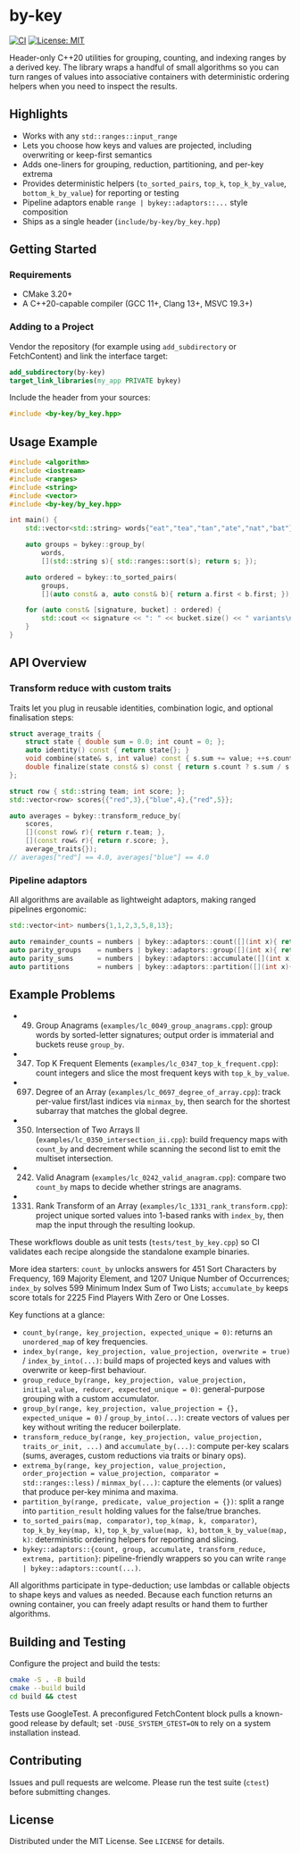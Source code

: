 # by-key

[![CI](https://github.com/tremolo-delay/by-key/actions/workflows/ci.yml/badge.svg)](https://github.com/tremolo-delay/by-key/actions/workflows/ci.yml)
[![License: MIT](https://img.shields.io/badge/license-MIT-blue.svg)](LICENSE)

Header-only C++20 utilities for grouping, counting, and indexing ranges by a derived key. The library wraps a handful of small algorithms so you can turn ranges of values into associative containers with deterministic ordering helpers when you need to inspect the results.

## Highlights
- Works with any `std::ranges::input_range`
- Lets you choose how keys and values are projected, including overwriting or keep-first semantics
- Adds one-liners for grouping, reduction, partitioning, and per-key extrema
- Provides deterministic helpers (`to_sorted_pairs`, `top_k`, `top_k_by_value`, `bottom_k_by_value`) for reporting or testing
- Pipeline adaptors enable `range | bykey::adaptors::...` style composition
- Ships as a single header (`include/by-key/by_key.hpp`)

## Getting Started

### Requirements
- CMake 3.20+
- A C++20-capable compiler (GCC 11+, Clang 13+, MSVC 19.3+)

### Adding to a Project
Vendor the repository (for example using `add_subdirectory` or FetchContent) and link the interface target:

```cmake
add_subdirectory(by-key)
target_link_libraries(my_app PRIVATE bykey)
```

Include the header from your sources:

```cpp
#include <by-key/by_key.hpp>
```

## Usage Example

```cpp
#include <algorithm>
#include <iostream>
#include <ranges>
#include <string>
#include <vector>
#include <by-key/by_key.hpp>

int main() {
    std::vector<std::string> words{"eat","tea","tan","ate","nat","bat"};

    auto groups = bykey::group_by(
        words,
        [](std::string s){ std::ranges::sort(s); return s; });

    auto ordered = bykey::to_sorted_pairs(
        groups,
        [](auto const& a, auto const& b){ return a.first < b.first; });

    for (auto const& [signature, bucket] : ordered) {
        std::cout << signature << ": " << bucket.size() << " variants\n";
    }
}
```

## API Overview

### Transform reduce with custom traits

Traits let you plug in reusable identities, combination logic, and optional finalisation steps:

```cpp
struct average_traits {
    struct state { double sum = 0.0; int count = 0; };
    auto identity() const { return state{}; }
    void combine(state& s, int value) const { s.sum += value; ++s.count; }
    double finalize(state const& s) const { return s.count ? s.sum / s.count : 0.0; }
};

struct row { std::string team; int score; };
std::vector<row> scores{{"red",3},{"blue",4},{"red",5}};

auto averages = bykey::transform_reduce_by(
    scores,
    [](const row& r){ return r.team; },
    [](const row& r){ return r.score; },
    average_traits{});
// averages["red"] == 4.0, averages["blue"] == 4.0
```

### Pipeline adaptors

All algorithms are available as lightweight adaptors, making ranged pipelines ergonomic:

```cpp
std::vector<int> numbers{1,1,2,3,5,8,13};

auto remainder_counts = numbers | bykey::adaptors::count([](int x){ return x % 3; });
auto parity_groups    = numbers | bykey::adaptors::group([](int x){ return x % 2; });
auto parity_sums      = numbers | bykey::adaptors::accumulate([](int x){ return x % 2; }, [](int x){ return x; });
auto partitions       = numbers | bykey::adaptors::partition([](int x){ return x < 5; });
```

## Example Problems

- 49. Group Anagrams (`examples/lc_0049_group_anagrams.cpp`): group words by sorted-letter signatures; output order is immaterial and buckets reuse `group_by`.
- 347. Top K Frequent Elements (`examples/lc_0347_top_k_frequent.cpp`): count integers and slice the most frequent keys with `top_k_by_value`.
- 697. Degree of an Array (`examples/lc_0697_degree_of_array.cpp`): track per-value first/last indices via `minmax_by`, then search for the shortest subarray that matches the global degree.
- 350. Intersection of Two Arrays II (`examples/lc_0350_intersection_ii.cpp`): build frequency maps with `count_by` and decrement while scanning the second list to emit the multiset intersection.
- 242. Valid Anagram (`examples/lc_0242_valid_anagram.cpp`): compare two `count_by` maps to decide whether strings are anagrams.
- 1331. Rank Transform of an Array (`examples/lc_1331_rank_transform.cpp`): project unique sorted values into 1-based ranks with `index_by`, then map the input through the resulting lookup.

These workflows double as unit tests (`tests/test_by_key.cpp`) so CI validates each recipe alongside the standalone example binaries.

More idea starters: `count_by` unlocks answers for 451 Sort Characters by Frequency, 169 Majority Element, and 1207 Unique Number of Occurrences; `index_by` solves 599 Minimum Index Sum of Two Lists; `accumulate_by` keeps score totals for 2225 Find Players With Zero or One Losses.

Key functions at a glance:

- `count_by(range, key_projection, expected_unique = 0)`: returns an `unordered_map` of key frequencies.
- `index_by(range, key_projection, value_projection, overwrite = true)` / `index_by_into(...)`: build maps of projected keys and values with overwrite or keep-first behaviour.
- `group_reduce_by(range, key_projection, value_projection, initial_value, reducer, expected_unique = 0)`: general-purpose grouping with a custom accumulator.
- `group_by(range, key_projection, value_projection = {}, expected_unique = 0)` / `group_by_into(...)`: create vectors of values per key without writing the reducer boilerplate.
- `transform_reduce_by(range, key_projection, value_projection, traits_or_init, ...)` and `accumulate_by(...)`: compute per-key scalars (sums, averages, custom reductions via traits or binary ops).
- `extrema_by(range, key_projection, value_projection, order_projection = value_projection, comparator = std::ranges::less)` / `minmax_by(...)`: capture the elements (or values) that produce per-key minima and maxima.
- `partition_by(range, predicate, value_projection = {})`: split a range into `partition_result` holding values for the false/true branches.
- `to_sorted_pairs(map, comparator)`, `top_k(map, k, comparator)`, `top_k_by_key(map, k)`, `top_k_by_value(map, k)`, `bottom_k_by_value(map, k)`: deterministic ordering helpers for reporting and slicing.
- `bykey::adaptors::{count, group, accumulate, transform_reduce, extrema, partition}`: pipeline-friendly wrappers so you can write `range | bykey::adaptors::count(...)`.

All algorithms participate in type-deduction; use lambdas or callable objects to shape keys and values as needed. Because each function returns an owning container, you can freely adapt results or hand them to further algorithms.

## Building and Testing

Configure the project and build the tests:

```bash
cmake -S . -B build
cmake --build build
cd build && ctest
```

Tests use GoogleTest. A preconfigured FetchContent block pulls a known-good release by default; set `-DUSE_SYSTEM_GTEST=ON` to rely on a system installation instead.

## Contributing

Issues and pull requests are welcome. Please run the test suite (`ctest`) before submitting changes.

## License

Distributed under the MIT License. See `LICENSE` for details.
